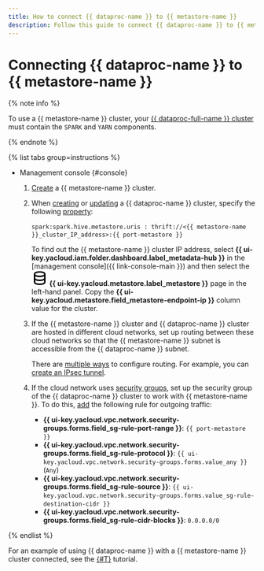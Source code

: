 ```yaml
---
title: How to connect {{ dataproc-name }} to {{ metastore-name }}
description: Follow this guide to connect {{ dataproc-name }} to {{ metastore-name }}.
---
```


# Connecting {{ dataproc-name }} to {{ metastore-name }}

{% note info %}

To use a {{ metastore-name }} cluster, your [{{ dataproc-full-name }} cluster](../../../data-proc/concepts/index.md) must contain the `SPARK` and `YARN` components.

{% endnote %}

{% list tabs group=instructions %}

* Management console {#console}

    1. [Create](cluster-create.md) a {{ metastore-name }} cluster.
    1. When [creating](../../../data-proc/operations/cluster-create.md) or [updating](../../../data-proc/operations/cluster-update.md) a {{ dataproc-name }} cluster, specify the following [property](../../../data-proc/concepts/settings-list.md):

        ```text
        spark:spark.hive.metastore.uris : thrift://<{{ metastore-name }}_cluster_IP_address>:{{ port-metastore }}
        ```

        To find out the {{ metastore-name }} cluster IP address, select **{{ ui-key.yacloud.iam.folder.dashboard.label_metadata-hub }}** in the [management console]({{ link-console-main }}) and then select the ![image](../../../_assets/console-icons/database.svg) **{{ ui-key.yacloud.metastore.label_metastore }}** page in the left-hand panel. Copy the **{{ ui-key.yacloud.metastore.field_metastore-endpoint-ip }}** column value for the cluster.

    1. If the {{ metastore-name }} cluster and {{ dataproc-name }} cluster are hosted in different cloud networks, set up routing between these cloud networks so that the {{ metastore-name }} subnet is accessible from the {{ dataproc-name }} subnet.

        There are [multiple ways](../../../tutorials/routing/index.md) to configure routing. For example, you can [create an IPsec tunnel](../../../tutorials/routing/ipsec/ipsec-vpn.md).

    1. If the cloud network uses [security groups](../../../vpc/concepts/security-groups.md), set up the security group of the {{ dataproc-name }} cluster to work with {{ metastore-name }}. To do this, [add](../../../vpc/operations/security-group-add-rule.md) the following rule for outgoing traffic:

        * **{{ ui-key.yacloud.vpc.network.security-groups.forms.field_sg-rule-port-range }}**: `{{ port-metastore }}`
        * **{{ ui-key.yacloud.vpc.network.security-groups.forms.field_sg-rule-protocol }}**: `{{ ui-key.yacloud.vpc.network.security-groups.forms.value_any }}` (`Any`)
        * **{{ ui-key.yacloud.vpc.network.security-groups.forms.field_sg-rule-source }}**: `{{ ui-key.yacloud.vpc.network.security-groups.forms.value_sg-rule-destination-cidr }}`
        * **{{ ui-key.yacloud.vpc.network.security-groups.forms.field_sg-rule-cidr-blocks }}**: `0.0.0.0/0`

{% endlist %}

For an example of using {{ dataproc-name }} with a {{ metastore-name }} cluster connected, see the [{#T}](../../tutorials/sharing-tables.md) tutorial.
